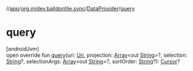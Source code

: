 //[app](../../../index.md)/[org.mjdev.balldontlie.sync](../index.md)/[DataProvider](index.md)/[query](query.md)

# query

[androidJvm]\
open override fun [query](query.md)(uri: [Uri](https://developer.android.com/reference/kotlin/android/net/Uri.html), projection: [Array](https://kotlinlang.org/api/latest/jvm/stdlib/kotlin/-array/index.html)&lt;out [String](https://kotlinlang.org/api/latest/jvm/stdlib/kotlin/-string/index.html)&gt;?, selection: [String](https://kotlinlang.org/api/latest/jvm/stdlib/kotlin/-string/index.html)?, selectionArgs: [Array](https://kotlinlang.org/api/latest/jvm/stdlib/kotlin/-array/index.html)&lt;out [String](https://kotlinlang.org/api/latest/jvm/stdlib/kotlin/-string/index.html)&gt;?, sortOrder: [String](https://kotlinlang.org/api/latest/jvm/stdlib/kotlin/-string/index.html)?): [Cursor](https://developer.android.com/reference/kotlin/android/database/Cursor.html)?
